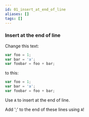 ```yaml
---
id: 01_insert_at_end_of_line
aliases: []
tags: []
---
```


### Insert at the end of line

Change this text:

```javascript
var foo = 1;
var bar = 'a';
var foobar = foo + bar;
```

to this:

```javascript
var foo = 1;
var bar = 'a';
var foobar = foo + bar;
```

Use `A` to insert at the end of line.

Add ';' to the end of these lines using `A`!

